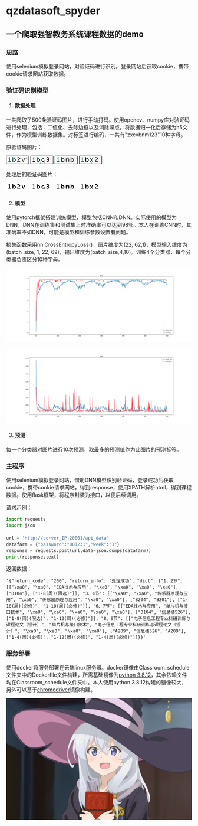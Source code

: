 # qzdatasoft_spyder
## 一个爬取强智教务系统课程数据的demo

### 思路

使用selenium模拟登录网站，对验证码进行识别。登录网站后获取cookie，携带cookie请求网站获取数据。

### 验证码识别模型

1. #### 数据处理

一共爬取了500条验证码图片，进行手动打码。使用opencv、numpy库对验证码进行处理，包括：二值化、去除边框以及消除噪点。将数据归一化后存储为h5文件，作为模型训练数据集。对标签进行编码，一共有"zxcvbnm123"10种字母。

原验证码图片：

![](https://github.com/hhhhpaaa/qzdatasoft_spyder/blob/master/Captcha_torch/img_label/1b2v.jpg)     ![1bc3](https://github.com/hhhhpaaa/qzdatasoft_spyder/blob/master/Captcha_torch/img_label/1bc3.jpg)     ![1bnb](https://github.com/hhhhpaaa/qzdatasoft_spyder/blob/master/Captcha_torch/img_label/1bnb.jpg)     ![1bx2](https://github.com/hhhhpaaa/qzdatasoft_spyder/blob/master/Captcha_torch/img_label/1bx2.jpg)

处理后的验证码图片：

![](https://github.com/hhhhpaaa/qzdatasoft_spyder/blob/master/Captcha_torch/img_pro/1b2v.jpg)     ![1bc3](https://github.com/hhhhpaaa/qzdatasoft_spyder/blob/master/Captcha_torch/img_pro/1bc3.jpg)     ![1bnb](https://github.com/hhhhpaaa/qzdatasoft_spyder/blob/master/Captcha_torch/img_pro/1bnb.jpg)     ![1bx2](https://github.com/hhhhpaaa/qzdatasoft_spyder/blob/master/Captcha_torch/img_pro/1bx2.jpg)

2.  #### 模型

使用pytorch框架搭建训练模型，模型包括CNN和DNN。实际使用的模型为DNN，DNN在训练集和测试集上时准确率可以达到98％。本人在训练CNN时，其准确率不如DNN，可能是模型和训练参数设置有问题。

损失函数采用nn.CrossEntropyLoss()，图片维度为(22, 62,1)，模型输入维度为(batch_size, 1, 22, 62)，输出维度为(batch_size,4,10)。训练4个分类器，每个分类器负责区分10种字母。

![acc](https://github.com/hhhhpaaa/qzdatasoft_spyder/blob/master/Captcha_torch/acc.png)

![loss](https://github.com/hhhhpaaa/qzdatasoft_spyder/blob/master/Captcha_torch/loss.png)

3.   #### 预测

每一个分类器对图片进行10次预测，取最多的预测值作为此图片的预测标签。

### 主程序

使用selenium模拟登录网站，借助DNN模型识别验证码，登录成功后获取cookie，携带cookie请求网站，得到response，使用XPATH解析html，得到课程数据。使用flask框架，将程序封装为接口，以便后续调用。

请求示例：

```python
import requests
import json

url = 'http://server_IP:20001/api_data'
datafarm = {"password":"001231","week":"1"}
response = requests.post(url,data=json.dumps(datafarm))
print(response.text)
```

返回数据：

```
'{"return_code": "200", "return_info": "处理成功", "dict": {"1、2节": [["\xa0", "\xa0", "EDA技术与应用", "\xa0", "\xa0", "\xa0", "\xa0"], ["D104"], ["1-8(周)(限选)"]], "3、4节": [["\xa0", "\xa0", "传感器原理与应用", "\xa0", "传感器原理与应用", "\xa0", "\xa0"], ["B204", "B201"], ["1-10(周)(必修)", "1-10(周)(必修)"]], "6、7节": [["EDA技术与应用", "单片机与接口技术", "\xa0", "\xa0", "\xa0", "\xa0", "\xa0"], ["D104", "信息楼526"], ["1-8(周)(限选)", "1-12(周)(必修)"]], "8、9节": [["电子信息工程专业科研训练与课程论文（设计）", "单片机与接口技术", "电子信息工程专业科研训练与课程论文（设计）", "\xa0", "\xa0", "\xa0", "\xa0"], ["A209", "信息楼526", "A209"], ["1-4(周)(必修)", "1-12(周)(必修)", "1-4(周)(必修)"]]}}'
```

### 服务部署

使用docker将服务部署在云端linux服务器。docker镜像由Classroom_schedule文件夹中的Dockerfile文件构建，所需基础镜像为[python 3.8.12](https://hub.docker.com/layers/python/library/python/3.8.12/images/sha256-e87b9842075f5a034b4f4b968c1ba3e6db370e76fb168e5e93317e53944e98b8?context=explore)，其余依赖文件均在Classroom_schedule文件夹中。本人使用python 3.8.12构建的镜像较大，另外可以基于[chromedriver](https://hub.docker.com/r/spryker/chromedriver)镜像构建。





![](https://github.com/hhhhpaaa/qzdatasoft_spyder/blob/master/yln.jpg)

